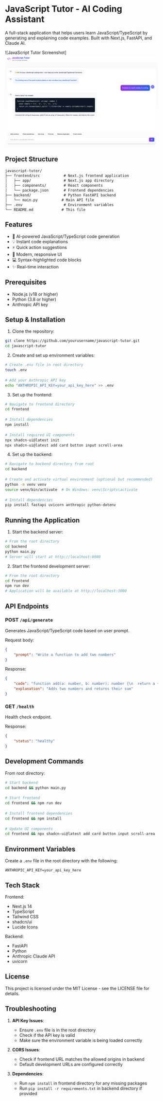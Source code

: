# JavaScript Tutor - AI Coding Assistant

A full-stack application that helps users learn JavaScript/TypeScript by generating and explaining code examples. Built with Next.js, FastAPI, and Claude AI.

![JavaScript Tutor Screenshot]![Alt text](image.png)

## Project Structure

```
javascript-tutor/
├── frontend/src           # Next.js frontend application
│   ├── app/               # Next.js app directory
│   ├── components/        # React components
│   └── package.json       # Frontend dependencies
├── backend/               # Python FastAPI backend
│   └── main.py           # Main API file
├── .env                   # Environment variables
└── README.md             # This file
```

## Features

- 🤖 AI-powered JavaScript/TypeScript code generation
- 💡 Instant code explanations
- ⚡ Quick action suggestions
- 🎨 Modern, responsive UI
- 💻 Syntax-highlighted code blocks
- ✨ Real-time interaction        

## Prerequisites

- Node.js (v18 or higher)
- Python (3.8 or higher)
- Anthropic API key

## Setup & Installation

1. Clone the repository:
```bash
git clone https://github.com/yourusername/javascript-tutor.git
cd javascript-tutor
```

2. Create and set up environment variables:
```bash
# Create .env file in root directory
touch .env

# Add your Anthropic API key
echo "ANTHROPIC_API_KEY=your_api_key_here" >> .env
```

3. Set up the frontend:
```bash
# Navigate to frontend directory
cd frontend

# Install dependencies
npm install

# Install required UI components
npx shadcn-ui@latest init
npx shadcn-ui@latest add card button input scroll-area
```

4. Set up the backend:
```bash
# Navigate to backend directory from root
cd backend

# Create and activate virtual environment (optional but recommended)
python -m venv venv
source venv/bin/activate  # On Windows: venv\Scripts\activate

# Install dependencies
pip install fastapi uvicorn anthropic python-dotenv
```

## Running the Application

1. Start the backend server:
```bash
# From the root directory
cd backend
python main.py
# Server will start at http://localhost:8000
```

2. Start the frontend development server:
```bash
# From the root directory
cd frontend
npm run dev
# Application will be available at http://localhost:3000
```

## API Endpoints

### POST `/api/generate`
Generates JavaScript/TypeScript code based on user prompt.

Request body:
```json
{
    "prompt": "Write a function to add two numbers"
}
```

Response:
```json
{
    "code": "function add(a: number, b: number): number {\n  return a + b;\n}",
    "explanation": "Adds two numbers and returns their sum"
}
```

### GET `/health`
Health check endpoint.

Response:
```json
{
    "status": "healthy"
}
```

## Development Commands

From root directory:

```bash
# Start backend
cd backend && python main.py

# Start frontend
cd frontend && npm run dev

# Install frontend dependencies
cd frontend && npm install

# Update UI components
cd frontend && npx shadcn-ui@latest add card button input scroll-area
```

## Environment Variables

Create a `.env` file in the root directory with the following:

```env
ANTHROPIC_API_KEY=your_api_key_here
```

## Tech Stack

Frontend:
- Next.js 14
- TypeScript
- Tailwind CSS
- shadcn/ui
- Lucide Icons

Backend:
- FastAPI
- Python
- Anthropic Claude API
- uvicorn



## License

This project is licensed under the MIT License - see the LICENSE file for details.

## Troubleshooting

1. **API Key Issues**:
   - Ensure `.env` file is in the root directory
   - Check if the API key is valid
   - Make sure the environment variable is being loaded correctly

2. **CORS Issues**:
   - Check if frontend URL matches the allowed origins in backend
   - Default development URLs are configured correctly

3. **Dependencies**:
   - Run `npm install` in frontend directory for any missing packages
   - Run `pip install -r requirements.txt` in backend directory if provided



